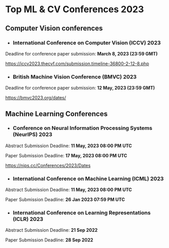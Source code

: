 # Top ML & CV Conferences 2023

## Computer Vision conferences

- ### International Conference on Computer Vision (ICCV) 2023
Deadline for conference paper submission: **March 8, 2023 (23:59 GMT)**

https://iccv2023.thecvf.com/submission.timeline-36800-2-12-8.php

- ### British Machine Vision Conference (BMVC) 2023
Deadline for conference paper submission: **12 May, 2023 (23:59 GMT)**

https://bmvc2023.org/dates/


## Machine Learning Conferences

- ### Conference on Neural Information Processing Systems (NeurIPS) 2023
Abstract Submission Deadline:	**11 May, 2023 08:00 PM UTC**

Paper Submission Deadline: **17 May, 2023 08:00 PM UTC** 

https://nips.cc/Conferences/2023/Dates


- ### International Conference on Machine Learning (ICML) 2023
Abstract Submission Deadline:	**11 May, 2023 08:00 PM UTC**

Paper Submission Deadline: **26 Jan 2023 07:59 PM UTC** 


- ### International Conference on Learning Representations (ICLR) 2023
Abstract Submission Deadline:	**21 Sep 2022**

Paper Submission Deadline: **28 Sep 2022** 
